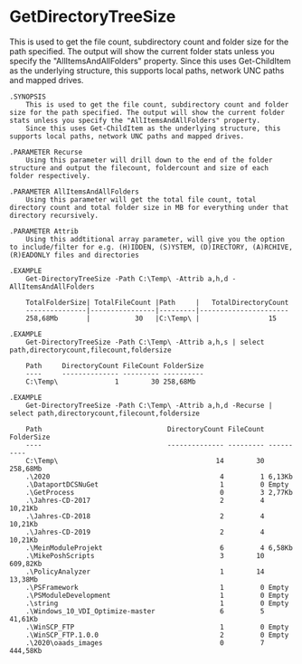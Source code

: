 # GetDirectoryTreeSize
This is used to get the file count, subdirectory count and folder size for the path specified. The output will show the current folder stats unless you specify the "AllItemsAndAllFolders" property. Since this uses Get-ChildItem as the underlying structure, this supports local paths, network UNC paths and mapped drives.

    .SYNOPSIS
        This is used to get the file count, subdirectory count and folder size for the path specified. The output will show the current folder stats unless you specify the "AllItemsAndAllFolders" property.
        Since this uses Get-ChildItem as the underlying structure, this supports local paths, network UNC paths and mapped drives.
          
    .PARAMETER Recurse
        Using this parameter will drill down to the end of the folder structure and output the filecount, foldercount and size of each folder respectively.
     
    .PARAMETER AllItemsAndAllFolders
        Using this parameter will get the total file count, total directory count and total folder size in MB for everything under that directory recursively.
     
    .PARAMETER Attrib
        Using this addtitional array parameter, will give you the option to include/filter for e.g. (H)IDDEN, (S)YSTEM, (D)IRECTORY, (A)RCHIVE, (R)EADONLY files and directories 
    
    .EXAMPLE
        Get-DirectoryTreeSize -Path C:\Temp\ -Attrib a,h,d -AllItemsAndAllFolders

        TotalFolderSize| TotalFileCount |Path     |   TotalDirectoryCount
        ---------------|----------------|---------|----------------------
        258,68Mb       |           30   |C:\Temp\ |                 15

    .EXAMPLE
        Get-DirectoryTreeSize -Path C:\Temp\ -Attrib a,h,s | select path,directorycount,filecount,foldersize
    
        Path     DirectoryCount FileCount FolderSize
        ----     -------------- --------- ----------
        C:\Temp\              1        30 258,68Mb

    .EXAMPLE
        Get-DirectoryTreeSize -Path C:\Temp\ -Attrib a,h,d -Recurse | select path,directorycount,filecount,foldersize
    
        Path                               DirectoryCount FileCount FolderSize
        ----                               -------------- --------- ----------
        C:\Temp\                                       14        30 258,68Mb
        .\2020                                          4         1 6,13Kb
        .\DataportDCSNuGet                              1         0 Empty
        .\GetProcess                                    0         3 2,77Kb
        .\Jahres-CD-2017                                2         4 10,21Kb
        .\Jahres-CD-2018                                2         4 10,21Kb
        .\Jahres-CD-2019                                2         4 10,21Kb
        .\MeinModuleProjekt                             6         4 6,58Kb
        .\MikePoshScripts                               3        10 609,82Kb
        .\PolicyAnalyzer                                1        14 13,38Mb
        .\PSFramework                                   1         0 Empty
        .\PSModuleDevelopment                           1         0 Empty
        .\string                                        1         0 Empty
        .\Windows_10_VDI_Optimize-master                6         5 41,61Kb
        .\WinSCP_FTP                                    1         0 Empty
        .\WinSCP_FTP.1.0.0                              2         0 Empty
        .\2020\oaads_images                             0         7 444,58Kb
